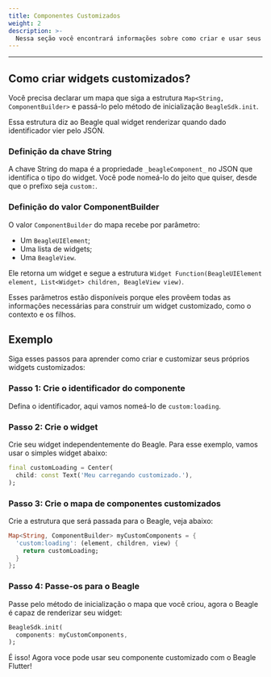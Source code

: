 ```yaml
---
title: Componentes Customizados
weight: 2
description: >-
  Nessa seção você encontrará informações sobre como criar e usar seus próprios componentes no Beagle Flutter.
---
```


---

## Como criar widgets customizados?
Você precisa declarar um mapa que siga a estrutura `Map<String, ComponentBuilder>` e passá-lo pelo método de inicialização `BeagleSdk.init`.

Essa estrutura diz ao Beagle qual widget renderizar quando dado identificador vier pelo JSON.

### Definição da chave String
A chave String do mapa é a propriedade `_beagleComponent_` no JSON que identifica o tipo do widget. Você pode nomeá-lo do jeito que quiser, desde que o prefixo seja ​​`custom:`. 

### Definição do valor ComponentBuilder
O valor `ComponentBuilder` do mapa recebe por parâmetro:
- Um `BeagleUIElement`;
- Uma lista de widgets;
- Uma `BeagleView`.

Ele retorna um widget e segue a estrutura `Widget Function(BeagleUIElement element, List<Widget> children, BeagleView view)`.

Esses parâmetros estão disponíveis porque eles provêem todas as informações necessárias para construir um widget customizado, como o contexto e os filhos.

## Exemplo
Siga esses passos para aprender como criar e customizar seus próprios widgets customizados:

### Passo 1: Crie o identificador do componente
Defina o identificador, aqui vamos nomeá-lo de `custom:loading`.

### Passo 2: Crie o widget
Crie seu widget independentemente do Beagle. Para esse exemplo, vamos usar o simples widget abaixo:
```dart
final customLoading = Center(
  child: const Text('Meu carregando customizado.'),
);
```

### Passo 3: Crie o mapa de componentes customizados
Crie a estrutura que será passada para o Beagle, veja abaixo:
```dart
Map<String, ComponentBuilder> myCustomComponents = {
  'custom:loading': (element, children, view) {
    return customLoading;
  }
};
```

### Passo 4: Passe-os para o Beagle
Passe pelo método de inicialização o mapa que você criou, agora o Beagle é capaz de renderizar seu widget:
```dart
BeagleSdk.init(
  components: myCustomComponents,
);
```

É isso! Agora voce pode usar seu componente customizado com o Beagle Flutter!

